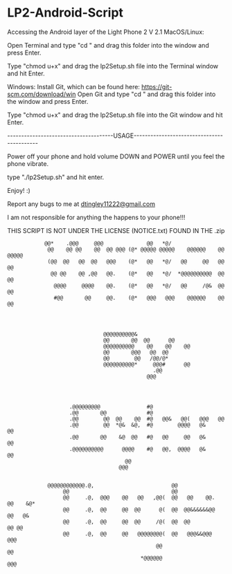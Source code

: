 # LP2-Android-Script
Accessing the Android layer of the Light Phone 2
V 2.1
MacOS/Linux:

Open Terminal and type "cd " and drag this folder into the window and press Enter.

Type "chmod u+x" and drag the lp2Setup.sh file into the Terminal window and hit Enter.

Windows: Install Git, which can be found here: https://git-scm.com/download/win
Open Git and type "cd " and drag this folder into the window and press Enter.

Type "chmod u+x" and drag the lp2Setup.sh file into the Git window and hit Enter.


--------------------------------------USAGE-------------------------------------------

Power off your phone and hold volume DOWN and POWER until you feel the phone vibrate. 

type "./lp2Setup.sh" and hit enter. 

Enjoy! :)

Report any bugs to me at dtingley11222@gmail.com

I am not responsible for anything the happens to your phone!!! 

THIS SCRIPT IS NOT UNDER THE LICENSE (NOTICE.txt) FOUND IN THE .zip  

                @@*    .@@@     @@@              @@   *@/                                  
                 @@    @@ @@    @@  @@ @@@ (@* @@@@@ @@@@@    @@@@@@    @@ @@@@@           
                 (@@  @@   @@  @@   @@@    (@*   @@   *@/   @@     @@   @@     @@          
                  @@ @@    @@ ,@@   @@.    (@*   @@   *@/  *@@@@@@@@@@  @@     @@          
                   @@@@     @@@@    @@.    (@*   @@   *@/   @@     /@&  @@     @@          
                   #@@       @@     @@.    (@*   @@@   @@@    @@@@@@    @@     @@          
                                                                                
                                                                                
                                                                                
                                                                                
                                   @@@@@@@@@@&                                             
                                   @@       @@  @@      @@                                 
                                   @@@@@@@@@@    @@    @@    @@                            
                                   @@       @@@   @@  @@                                   
                                   @@        @@   /@@/@*                                   
                                   @@@@@@@@@@*     @@@#      @@                            
                                                   .@@                                     
                                                 @@@               



                                                                   
                        .@@@@@@@@@               #@                                        
                        .@@       @@             #@                                        
                        .@@        @@  @@    @@  #@   @@&   @@(   @@@   @@                 
                        .@@        @@  *@&  &@,  #@        @@@@   @&     @@                
                        .@@       @@    &@  @@   #@   @@     @@   @&     @@                
                        .@@@@@@@@@@      @@@@    #@   @@,  @@@@   @&     @@                
                                          @@                                               
                                        @@@                                                 
                                                                                
                                                                                
                 @@@@@@@@@@@@.@,                         @@                                
                      @@                                 @@                                
                      @@     .@,  @@@    @@   @@   ,@@(  @@   @@    @@.  @@    &@*         
                      @@     .@,  @@     @@  @@      @(  @@  @@&&&&&&@@   @@   @&          
                      @@     .@,  @@     @@  @@     /@(  @@  @@            @@ @@           
                      @@     .@,  @@     @@   @@@@@@@@(  @@   @@@&&@@@      @@@            
                                                    @@                      @@             
                                               *@@@@@@                    @@@

